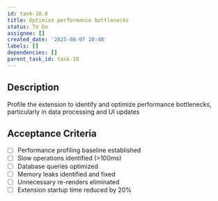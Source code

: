 ```yaml
---
id: task-18.8
title: Optimize performance bottlenecks
status: To Do
assignee: []
created_date: '2025-08-07 20:40'
labels: []
dependencies: []
parent_task_id: task-18
---
```


## Description

Profile the extension to identify and optimize performance bottlenecks, particularly in data processing and UI updates

## Acceptance Criteria

- [ ] Performance profiling baseline established
- [ ] Slow operations identified (>100ms)
- [ ] Database queries optimized
- [ ] Memory leaks identified and fixed
- [ ] Unnecessary re-renders eliminated
- [ ] Extension startup time reduced by 20%
